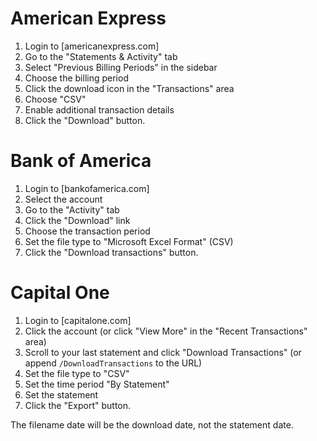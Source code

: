 # American Express

1. Login to [americanexpress.com]
2. Go to the "Statements & Activity" tab
3. Select "Previous Billing Periods" in the sidebar
4. Choose the billing period
5. Click the download icon in the "Transactions" area
6. Choose "CSV"
7. Enable additional transaction details
8. Click the "Download" button.

# Bank of America

1. Login to [bankofamerica.com]
2. Select the account
3. Go to the "Activity" tab
4. Click the "Download" link
5. Choose the transaction period
6. Set the file type to "Microsoft Excel Format" (CSV)
7. Click the "Download transactions" button.

# Capital One

1. Login to [capitalone.com]
2. Click the account (or click "View More" in the "Recent Transactions" area)
3. Scroll to your last statement and click "Download Transactions" (or append `/DownloadTransactions` to the URL)
4. Set the file type to "CSV"
5. Set the time period "By Statement"
6. Set the statement
7. Click the "Export" button.

The filename date will be the download date, not the statement date.

